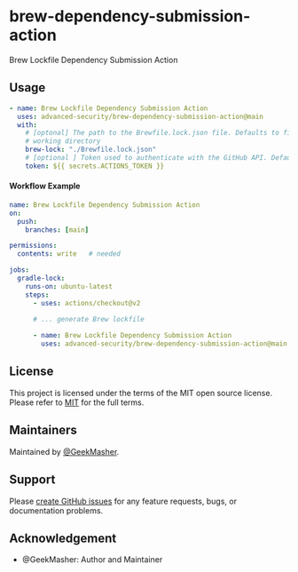 # brew-dependency-submission-action

Brew Lockfile Dependency Submission Action

## Usage

```yaml
- name: Brew Lockfile Dependency Submission Action
  uses: advanced-security/brew-dependency-submission-action@main
  with:
    # [optonal] The path to the Brewfile.lock.json file. Defaults to finding all Brewfile.lock.json in the current
    # working directory
    brew-lock: "./Brewfile.lock.json"
    # [optional ] Token used to authenticate with the GitHub API. Defaults to the GITHUB_TOKEN secret.
    token: ${{ secrets.ACTIONS_TOKEN }}
```

#### Workflow Example

```yaml
name: Brew Lockfile Dependency Submission Action
on:
  push:
    branches: [main]

permissions: 
  contents: write   # needed

jobs:
  gradle-lock:
    runs-on: ubuntu-latest
    steps:
      - uses: actions/checkout@v2
      
      # ... generate Brew lockfile

      - name: Brew Lockfile Dependency Submission Action
        uses: advanced-security/brew-dependency-submission-action@main
```


## License 

This project is licensed under the terms of the MIT open source license. Please refer to [MIT](./LICENSE) for the full terms.


## Maintainers 

Maintained by [@GeekMasher](https://github.com/GeekMasher).


## Support

Please [create GitHub issues](https://github.com/advanced-security/brew-dependency-submission-action) for any feature requests, bugs, or documentation problems.


## Acknowledgement

- @GeekMasher: Author and Maintainer

